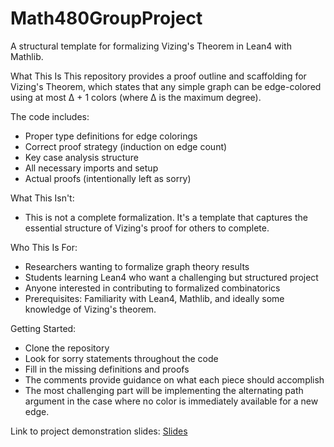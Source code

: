 # Math480GroupProject

A structural template for formalizing Vizing's Theorem in Lean4 with Mathlib.

What This Is
This repository provides a proof outline and scaffolding for Vizing's Theorem, which states that any simple graph can be edge-colored using at most Δ + 1 colors (where Δ is the maximum degree).

The code includes:

  - Proper type definitions for edge colorings
  - Correct proof strategy (induction on edge count)
  - Key case analysis structure
  - All necessary imports and setup
  - Actual proofs (intentionally left as sorry)

What This Isn't:
  
  - This is not a complete formalization. It's a template that captures the essential structure of Vizing's proof for others to complete.

Who This Is For:
  
  - Researchers wanting to formalize graph theory results
  - Students learning Lean4 who want a challenging but structured project
  - Anyone interested in contributing to formalized combinatorics
  - Prerequisites: Familiarity with Lean4, Mathlib, and ideally some knowledge of Vizing's theorem.

Getting Started:
  
  - Clone the repository
  - Look for sorry statements throughout the code
  - Fill in the missing definitions and proofs
  - The comments provide guidance on what each piece should accomplish
  - The most challenging part will be implementing the alternating path argument in the case where no color is immediately available for a new edge.

Link to project demonstration slides: [Slides](https://docs.google.com/presentation/d/1N_uLORDeTjfh0iEFjjXzPVdvG6R7htz3ZhWcDOgj9-A/edit?usp=sharing)
